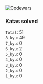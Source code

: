 ![Codewars](https://www.codewars.com/users/PheRum/badges/large)

### Katas solved

`Total`: 51 \
`8_kyu`: 49 \
`7_kyu`: 0 \
`6_kyu`: 2 \
`5_kyu`: 0 \
`4_kyu`: 0 \
`3_kyu`: 0 \
`2_kyu`: 0 \
`1_kyu`: 0
